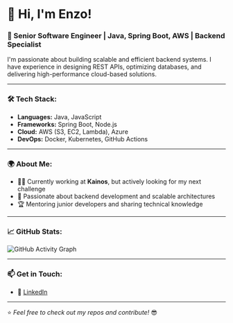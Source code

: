 # 👋 Hi, I'm Enzo!  

### 🚀 Senior Software Engineer | Java, Spring Boot, AWS | Backend Specialist  
I'm passionate about building scalable and efficient backend systems. I have experience in designing REST APIs, optimizing databases, and delivering high-performance cloud-based solutions.  

---

### 🛠️ **Tech Stack:**
- **Languages:** Java, JavaScript  
- **Frameworks:** Spring Boot, Node.js  
- **Cloud:** AWS (S3, EC2, Lambda), Azure
- **DevOps:** Docker, Kubernetes, GitHub Actions  

---

### 🌍 **About Me:**
- 👨‍💻 Currently working at **Kainos**, but actively looking for my next challenge 
- 🎯 Passionate about backend development and scalable architectures  
- 🏆 Mentoring junior developers and sharing technical knowledge  

---

### 📈 **GitHub Stats:**
![GitHub Activity Graph](https://github-readme-activity-graph.vercel.app/graph?username=BecioProton&theme=dark)


---

### 📫 **Get in Touch:**
- 💼 [LinkedIn](https://www.linkedin.com/in/viovine94)  

---
⭐️ *Feel free to check out my repos and contribute!* 😎
